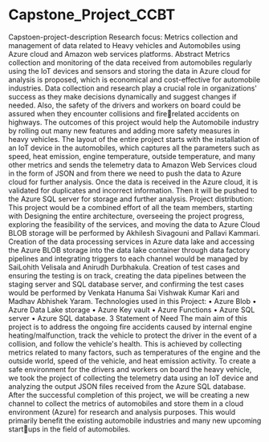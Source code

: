 # Capstone_Project_CCBT
Capstoen-project-description
Research focus: 
Metrics collection and management of data related to Heavy vehicles and Automobiles using 
Azure cloud and Amazon web services platforms.
Abstract
Metrics collection and monitoring of the data received from automobiles regularly using the IoT 
devices and sensors and storing the data in Azure cloud for analysis is proposed, which is economical 
and cost-effective for automobile industries. Data collection and research play a crucial role in 
organizations' success as they make decisions dynamically and suggest changes if needed. Also, the 
safety of the drivers and workers on board could be assured when they encounter collisions and firerelated accidents on highways. The outcomes of this project would help the Automobile industry by
rolling out many new features and adding more safety measures in heavy vehicles.
The layout of the entire project starts with the installation of an IoT device in the automobiles,
which captures all the parameters such as speed, heat emission, engine temperature, outside 
temperature, and many other metrics and sends the telemetry data to Amazon Web Services cloud in 
the form of JSON and from there we need to push the data to Azure cloud for further analysis. Once the 
data is received in the Azure cloud, it is validated for duplicates and incorrect information. Then it will be 
pushed to the Azure SQL server for storage and further analysis.
Project distribution:
This project would be a combined effort of all the team members, starting with Designing the 
entire architecture, overseeing the project progress, exploring the feasibility of the services, and moving 
the data to Azure Cloud BLOB storage will be performed by Akhilesh Sivagouni and Pallavi Kammari. 
Creation of the data processing services in Azure data lake and accessing the Azure BLOB storage into 
the data lake container through data factory pipelines and integrating triggers to each channel would be 
managed by SaiLohith Velisala and Anirudh Durbhakula. Creation of test cases and ensuring the testing 
is on track, creating the data pipelines between the staging server and SQL database server, and 
confirming the test cases would be performed by Venkata Hanuma Sai Vishwak Kumar Kari and Madhav 
Abhishek Yaram.
Technologies used in this Project:
• Azure Blob
• Azure Data Lake storage
• Azure Key vault
• Azure Functions
• Azure SQL server
• Azure SQL database.
3
Statement of Need
The main aim of this project is to address the ongoing fire accidents caused by internal engine 
heating/malfunction, track the vehicle to protect the driver in the event of a collision, and follow the 
vehicle's health. This is achieved by collecting metrics related to many factors, such as temperatures of 
the engine and the outside world, speed of the vehicle, and heat emission activity. To create a safe 
environment for the drivers and workers on board the heavy vehicle, we took the project of collecting 
the telemetry data using an IoT device and analyzing the output JSON files received from the Azure SQL 
database.
After the successful completion of this project, we will be creating a new channel to collect the 
metrics of automobiles and store them in a cloud environment (Azure) for research and analysis 
purposes. This would primarily benefit the existing automobile industries and many new upcoming startups in the field of automobiles.
